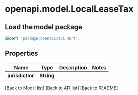 # openapi.model.LocalLeaseTax

## Load the model package
```dart
import 'package:openapi/api.dart';
```

## Properties
Name | Type | Description | Notes
------------ | ------------- | ------------- | -------------
**jurisdiction** | **String** |  | 

[[Back to Model list]](../README.md#documentation-for-models) [[Back to API list]](../README.md#documentation-for-api-endpoints) [[Back to README]](../README.md)



